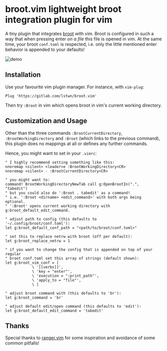 # broot.vim lightweight broot integration plugin for vim

A tiny plugin that integrates [broot](https://github.com/Canop/broot) with vim.
Broot is configured in such a way that when pressing enter *on a file* this file
is opened in vim.
At the same time, your broot `conf.toml` is respected, i.e. only the little
mentioned enter behavior is appended to your defaults!

![demo](demo.gif)

## Installation

Use your favourite vim plugin manager. For instance, with `vim-plug`:

```
Plug 'https://gitlab.com/lstwn/broot.vim'
```

Then try `:Broot` in vim which opens broot in vim's current working directory.

## Customization and Usage

Other than the three commands `:BrootCurrentDirectory`, `:BrootWorkingDirectory`
and `:Broot` (which links to the previous command), this plugin does no mappings
at all or defines any further commands.

Hence, you might want to set in your `.vimrc`:

```{vim}
" I highly recommend setting something like this:
nnoremap <silent> <leader>e :BrootWorkingDirectory<CR>
nnoremap <silent> - :BrootCurrentDirectory<CR>

" you might want to:
command! BrootWorkingDirectoryNewTab call g:OpenBrootIn(".", "tabedit")
" but you could also do ':Broot . tabedit' as a command!
" i.e. ':Broot <dirname> <edit_command>' with both args being optional.
" ':Broot' opens current working directory with g:broot_default_edit_command.

" adjust path to config (this defaults to '~/.config/broot/conf.toml'):
let g:broot_default_conf_path = "<path/to/broot/conf.toml>"

" set this to replace netrw with broot (off per default):
let g:broot_replace_netrw = 1

" if you want to change the config that is appended on top of your regular
" broot conf.toml set this array of strings (default shown):
let g:broot_vim_conf = [
            \ '[[verbs]]',
            \ 'key = "enter"',
            \ 'execution = ":print_path"',
            \ 'apply_to = "file"',
            \ ]

" adjust broot command with (this defaults to 'br'):
let g:broot_command = 'br'

" adjust default edit/open command (this defaults to 'edit'):
let g:broot_default_edit_command = 'tabedit'
```

## Thanks

Special thanks to [ranger.vim](https://github.com/francoiscabrol/ranger.vim)
for some inspiration and avoidance of some common pitfalls!
